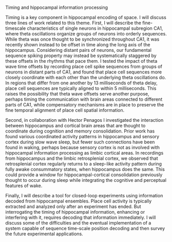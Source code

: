 Timing and hippocampal information processing

Timing is a key component in hippocampal encoding of space. I will discuss three lines of work related to this theme. First, I will describe the fine-timescale characteristics of single neurons in hippocampal subregion CA1, where theta oscillations organize groups of neurons into orderly sequences. While theta was once thought to be synchronized throughout CA1, it was recently shown instead to be offset in time along the long axis of the hippocampus. Considering distant pairs of neurons, our fundamental sequence spiking property may instead be systematically staggered by these offsets in the rhythms that pace them. I tested the impact of theta wave time offsets by recording place cell spike sequences from groups of neurons in distant parts of CA1, and found that place cell sequences more closely coordinate with each other than the underlying theta oscillations do. In regions that differ from one another by 13 milliseconds of theta delay, place cell sequences are typically aligned to within 5 milliseconds. This raises the possibility that theta wave offsets serve another purpose, perhaps timing the communication with brain areas connected to different parts of CA1, while compensatory mechanisms are in place to preserve the fine temporal alignment of place cell spatial information.

Second, in collaboration with Hector Penagos I investigated the interaction between hippocampus and cortical brain areas that are thought to coordinate during cognition and memory consolidation. Prior work has found various coordinated activity patterns in hippocampus and sensory cortex during slow wave sleep, but fewer such connections have been found in waking, perhaps because sensory cortex is not as involved with hippocampal information processing as limbic cortical areas. In recordings from hippocampus and the limbic retrosplenial cortex, we observed that retrosplenial cortex regularly returns to a sleep-like activity pattern during fully awake consummatory states, when hippocampus does the same. This could provide a window for hippocampal-cortical consolidation previously thought to occur during sleep while integrating the cognitive and perceptual features of wake.

Finally, I will describe a tool for closed-loop experiments using information decoded from hippocampal ensembles. Place cell activity is typically extracted and analyzed only after an experiment has ended. But interrogating the timing of hippocampal information, enhancing or interfering with it, requires decoding that information immediately. I will discuss some of the difficulties and the eventual implementation of a system capable of sequence time-scale position decoding and then survey the future experimental applications.
